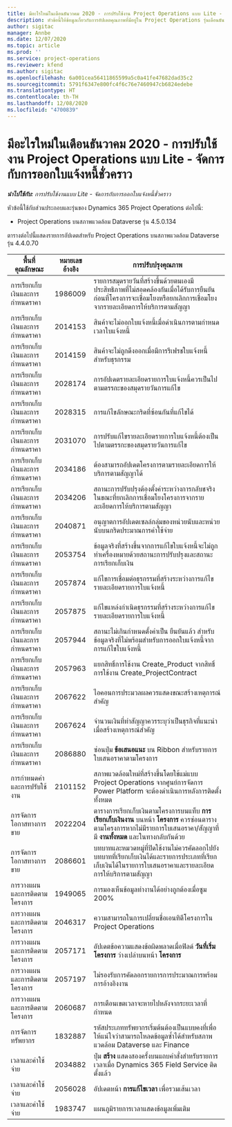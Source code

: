 ```yaml
---
title: มีอะไรใหม่ในเดือนธันวาคม 2020 - การปรับใช้งาน Project Operations แบบ Lite - จัดการกับการออกใบแจ้งหนี้ชั่วคราว
description: หัวข้อนี้ให้ข้อมูลเกี่ยวกับการอัปเดตคุณภาพที่มีอยู่ใน Project Operations รุ่นเดือนธันวาคม 2020 สำหรับการปรับใช้งาน Project Operations แบบ Lite - จัดการกับการออกใบแจ้งหนี้ชั่วคราว
author: sigitac
manager: Annbe
ms.date: 12/07/2020
ms.topic: article
ms.prod: ''
ms.service: project-operations
ms.reviewer: kfend
ms.author: sigitac
ms.openlocfilehash: 6a001cea56411865599a5c0a41fe47682dad35c2
ms.sourcegitcommit: 5791f6347e800fc4f6c76e7460947cb6824edebe
ms.translationtype: HT
ms.contentlocale: th-TH
ms.lasthandoff: 12/08/2020
ms.locfileid: "4700839"
---
```

# <a name="whats-new-december-2020---project-operations-lite-deployment---deal-to-proforma-invoicing"></a>มีอะไรใหม่ในเดือนธันวาคม 2020 - การปรับใช้งาน Project Operations แบบ Lite - จัดการกับการออกใบแจ้งหนี้ชั่วคราว

_**นำไปใช้กับ:** การปรับใช้งานแบบ Lite - จัดการกับการออกใบแจ้งหนี้ชั่วคราว_

หัวข้อนี้ใช้กับส่วนประกอบและรุ่นของ Dynamics 365 Project Operations ต่อไปนี้:

  - Project Operations บนสภาพแวดล้อม Dataverse รุ่น 4.5.0.134 

ตารางต่อไปนี้แสดงรายการอัปเดตสำหรับ Project Operations บนสภาพแวดล้อม Dataverse รุ่น 4.4.0.70

| **พื้นที่คุณลักษณะ** | **หมายเลขอ้างอิง** | **การปรับปรุงคุณภาพ** |
| --- | --- | --- |
| การเรียกเก็บเงินและการกำหนดราคา | 1986009 | รายการสมุดรายวันที่สร้างขึ้นด้วยตนเองมีประสิทธิภาพที่ไม่สอดคล้องกันเมื่อได้รับการยืนยันก่อนที่โครงการจะเชื่อมโยงหรือยกเลิกการเชื่อมโยงจากรายละเอียดการให้บริการตามสัญญา |
| การเรียกเก็บเงินและการกำหนดราคา | 2014153 | สินค้าจะไม่ออกใบแจ้งหนี้เมื่อดำเนินการตามกำหนดเวลาใบแจ้งหนี้ |
| การเรียกเก็บเงินและการกำหนดราคา | 2014159 | สินค้าจะไม่ถูกดึงออกเมื่อมีการรีเฟรชใบแจ้งหนี้สำหรับธุรกรรม |
| การเรียกเก็บเงินและการกำหนดราคา | 2028174 | การอัปเดตรายละเอียดรายการใบแจ้งหนี้ควรเป็นไปตามตรรกะของสมุดรายวันการแก้ไข |
| การเรียกเก็บเงินและการกำหนดราคา | 2028315 | การแก้ไขลักษณะกริดที่ซ้อนกันที่แก้ไขได้ |
| การเรียกเก็บเงินและการกำหนดราคา | 2031070 | การปรับแก้ไขรายละเอียดรายการใบแจ้งหนี้ต้องเป็นไปตามตรรกะของสมุดรายวันการแก้ไข |
| การเรียกเก็บเงินและการกำหนดราคา | 2034186 | ต้องสามารถอัปเดตโครงการตามรายละเอียดการให้บริการตามสัญญาได้ |
| การเรียกเก็บเงินและการกำหนดราคา | 2034206 | สถานะการปรับปรุงต้องตั้งค่าระหว่างการกลับชจริงในขณะที่ยกเลิกการเชื่อมโยงโครงการจากรายละเอียดการให้บริการตามสัญญา |
| การเรียกเก็บเงินและการกำหนดราคา | 2040871 | อนุญาตการอัปเดตเซลล์กลุ่มของหน่วยนับและหน่วยนับบนกริดประมาณการค่าใช้จ่าย |
| การเรียกเก็บเงินและการกำหนดราคา | 2053754 | ข้อมูลจริงที่สร้างขึ้นจากการแก้ไขใบแจ้งหนี้จะไม่ถูกทำเครื่องหมายด้วยสถานะการปรับปรุงและสถานะการเรียกเก็บเงิน |
| การเรียกเก็บเงินและการกำหนดราคา | 2057874 | แก้ไขการเชื่อมต่อธุรกรรมที่สร้างระหว่างการแก้ไขรายละเอียดรายการใบแจ้งหนี้ |
| การเรียกเก็บเงินและการกำหนดราคา | 2057875 | แก้ไขแหล่งกำเนิดธุรกรรมที่สร้างระหว่างการแก้ไขรายละเอียดรายการใบแจ้งหนี้ |
| การเรียกเก็บเงินและการกำหนดราคา | 2057944 | สถานะไม่เกินกำหนดตั้งค่าเป็น ยืนยันแล้ว สำหรับข้อมูลจริงที่ไม่พร้อมสำหรับการออกใบแจ้งหนี้จากการแก้ไขใบแจ้งหนี้ |
| การเรียกเก็บเงินและการกำหนดราคา | 2057963 | แยกสิทธิ์การใช้งาน Create\_Product จากสิทธิ์การใช้งาน Create\_ProjectContract |
| การเรียกเก็บเงินและการกำหนดราคา | 2067622 | ไอคอนการประมวลผลควรแสดงขณะสร้างเหตุการณ์สำคัญ |
| การเรียกเก็บเงินและการกำหนดราคา | 2067624 | จำนวนเงินที่ทำสัญญาควรระบุว่าเป็นธุรกิจที่แนะนำเมื่อสร้างเหตุการณ์สำคัญ |
| การเรียกเก็บเงินและการกำหนดราคา | 2086880 | ซ่อนปุ่ม **ข้อเสนอแนะ** บน Ribbon สำหรับรายการใบเสนอราคาตามโครงการ |
| การกำหนดค่าและการปรับใช้งาน | 2101152 | สภาพแวดล้อมใหม่ที่สร้างขึ้นโดยใช้แม่แบบ Project Operations จากศูนย์การจัดการ Power Platform จะต้องดำเนินการหลังการติดตั้งทั้งหมด |
|   การจัดการโอกาสทางการขาย | 2022204 | ตารางการเรียกเก็บเงินตามโครงการบนแท็บ **การเรียกเก็บเงินงาน** บนหน้า **โครงการ** ควรซ่อนตารางตามโครงการหากไม่มีรายการใบเสนอราคา/สัญญาที่มี **งานทั้งหมด** และในทางกลับกันด้วย |
|   การจัดการโอกาสทางการขาย | 2086601 | บทบาทและหมวดหมู่ที่ปิดใช้งานไม่ควรคัดลอกไปยังบทบาทที่เรียกเก็บเงินได้และรายการประเภทที่เรียกเก็บเงินได้ในรายการใบเสนอราคาและรายละเอียดการให้บริการตามสัญญา |
| การวางแผนและการติดตามโครงการ | 1949065 | การมองเห็นข้อมูลทำงานได้อย่างถูกต้องเมื่อซูม 200% |
| การวางแผนและการติดตามโครงการ | 2046317 | ความสามารถในการเปลี่ยนชื่อเอนทิตีโครงการใน Project Operations |
| การวางแผนและการติดตามโครงการ | 2057171 | อัปเดตข้อความแสดงข้อผิดพลาดเมื่อฟิลด์ **วันที่เริ่มโครงการ** ว่างเปล่าบนหน้า **โครงการ** |
| การวางแผนและการติดตามโครงการ | 2057197 | ไม่รองรับการคัดลอกรายการการประมาณการพร้อมการอ้างอิงงาน |
| การวางแผนและการติดตามโครงการ | 2060687 | การเตือนเขตเวลาจะหายไปหลังจากระยะเวลาที่กำหนด |
| การจัดการทรัพยากร | 1832887 | รหัสประเภททรัพยากรเริ่มต้นต้องเป็นแบบคงที่เพื่อให้แน่ใจว่าสามารถโหลดข้อมูลซ้ำได้สำหรับสภาพแวดล้อม Dataverse และ Finance |
| เวลาและค่าใช้จ่าย | 2034882 | ปุ่ม **สร้าง** แสดงสองครั้งบนแถบคำสั่งสำหรับรายการเวลาเมื่อ Dynamics 365 Field Service ติดตั้งแล้ว |
| เวลาและค่าใช้จ่าย | 2056028 | อัปเดตหน้า **การแก้ไขเวลา** เพื่อรวมเส้นเวลา |
| เวลาและค่าใช้จ่าย | 1983747 | แผนภูมิรายการเวลาแสดงข้อมูลเพิ่มเติม |
